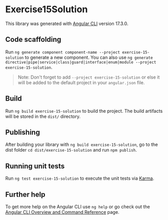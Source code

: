# Exercise15Solution

This library was generated with [Angular CLI](https://github.com/angular/angular-cli) version 17.3.0.

## Code scaffolding

Run `ng generate component component-name --project exercise-15-solution` to generate a new component. You can also use `ng generate directive|pipe|service|class|guard|interface|enum|module --project exercise-15-solution`.
> Note: Don't forget to add `--project exercise-15-solution` or else it will be added to the default project in your `angular.json` file. 

## Build

Run `ng build exercise-15-solution` to build the project. The build artifacts will be stored in the `dist/` directory.

## Publishing

After building your library with `ng build exercise-15-solution`, go to the dist folder `cd dist/exercise-15-solution` and run `npm publish`.

## Running unit tests

Run `ng test exercise-15-solution` to execute the unit tests via [Karma](https://karma-runner.github.io).

## Further help

To get more help on the Angular CLI use `ng help` or go check out the [Angular CLI Overview and Command Reference](https://angular.io/cli) page.
